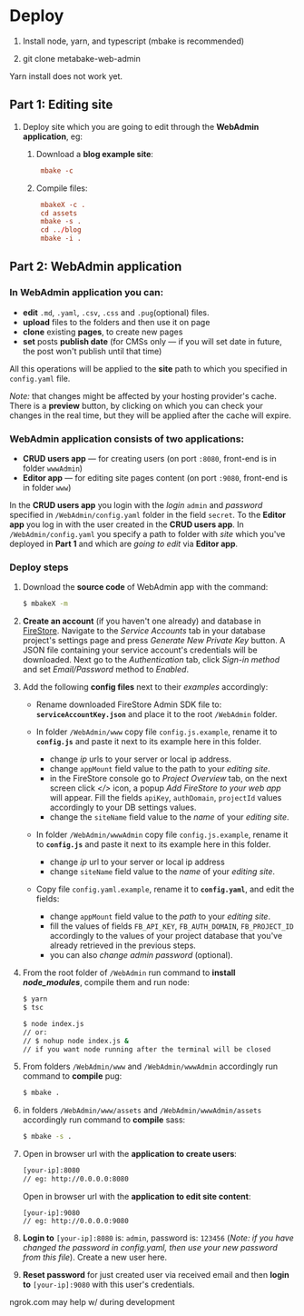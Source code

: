 # Deploy

1. Install node, yarn, and typescript (mbake is recommended)

2. git clone metabake-web-admin

Yarn install does not work yet.

## Part 1: **Editing site**

1. Deploy site which you are going to edit through the **WebAdmin application**, eg:

    1. Download a **blog example site**:

        ```conf
         mbake -c
        ```
    1. Compile files:

        ```conf
         mbakeX -c .
         cd assets
         mbake -s .
         cd ../blog
         mbake -i .
        ```

## Part 2: **WebAdmin application**

### **In WebAdmin application you can:**

- **edit** `.md`, `.yaml`, `.csv`, `.css` and `.pug`(optional) files.
- **upload** files to the folders and then use it on page
- **clone** existing **pages**, to create new pages
- **set** posts **publish date** (for CMSs only — if you will set date in future, the post won't publish until that time)

All this operations will be applied to the **site** path to which you specified in `config.yaml` file.

*Note:* that changes might be affected by your hosting provider's cache. There is a **preview** button, by clicking on which you can check your changes in the real time, but they will be applied after the cache will expire.

### **WebAdmin application consists of two applications:**

- **CRUD users app** — for creating users (on port `:8080`, front-end is in folder `wwwAdmin`)
- **Editor app** — for editing site pages content (on port `:9080`, front-end is in folder `www`)

In the **CRUD users app** you login with the _login_ `admin` and _password_ specified in `/WebAdmin/config.yaml` folder in the field `secret`. 
To the **Editor app** you log in with the user created in the **CRUD users app**.
In `/WebAdmin/config.yaml` you specify a path to folder with _site_ which you've deployed in **Part 1** and which are _going to edit_ via **Editor app**.

### **Deploy steps**

1. Download the **source code** of WebAdmin app with the command:
    ```sh
    $ mbakeX -m
    ```
1. **Create an account** (if you haven't one already) and database in [FireStore](http://console.firebase.google.com). Navigate to the _Service Accounts_ tab in your database project's settings page and press _Generate New Private Key_ button. A JSON file containing your service account's credentials will be downloaded. Next go to the _Authentication_ tab, click _Sign-in method_ and set _Email/Password_ method to _Enabled_.

1. Add the following **config files** next to their _examples_ accordingly:

    - Rename downloaded FireStore Admin SDK file to: **`serviceAccountKey.json`** and place it to the root `/WebAdmin` folder. 

    - In folder `/WebAdmin/www` copy file `config.js.example`, rename it to **`config.js`** and paste it next to its example here in this folder. 
        - change _ip_ urls to your server or local ip address.
        - change `appMount` field value to the path to your _editing site_.
        - in the FireStore console go to _Project Overview_ tab, on the next screen click _</>_ icon, a popup _Add FireStore to your web app_ will appear. Fill the fields `apiKey`, `authDomain`, `projectId` values accordingly to your DB settings values.
        - change the `siteName` field value to the _name_ of your _editing site_.
    

    - In folder `/WebAdmin/wwwAdmin` copy file `config.js.example`, rename it to **`config.js`** and paste it next to its example here in this folder. 
        - change _ip_ url to your server or local ip address
        - change  `siteName` field value to the _name_ of your _editing site_.

    - Copy file `config.yaml.example`, rename it to **`config.yaml`**, and edit the fields:
        - change `appMount` field value to the _path_ to your _editing site_.
        - fill the values of fields `FB_API_KEY`, `FB_AUTH_DOMAIN`, `FB_PROJECT_ID` accordingly to the values of your project database that you've already retrieved in the previous steps.
        - you can also _change admin password_ (optional).


1. From the root folder of `/WebAdmin` run command to **install _node_modules_**, compile them and run node:
    ```sh
    $ yarn
    $ tsc

    $ node index.js 
    // or: 
    // $ nohup node index.js & 
    // if you want node running after the terminal will be closed
    ```
1. From folders `/WebAdmin/www` and `/WebAdmin/wwwAdmin` accordingly run command to **compile** pug:
    ```sh
    $ mbake .
    ```
1. in folders `/WebAdmin/www/assets` and `/WebAdmin/wwwAdmin/assets` accordingly run command to **compile** sass:
    ```sh
    $ mbake -s .
    ```
1. Open in browser url with the **application to create users**:
    ```sh
    [your-ip]:8080
    // eg: http://0.0.0.0:8080
    ```

    Open in browser url with the **application to edit site content**:

    ```
    [your-ip]:9080
    // eg: http://0.0.0.0:9080
    ```
1. **Login to** `[your-ip]:8080` is: `admin`, password is: `123456` (_Note: if you have changed the password in config.yaml, then use your new password from this file_). Create a new user here.

1. **Reset password** for just created user via received email and then **login to** `[your-ip]:9080` with this user's credentials.


ngrok.com may help w/ during development 